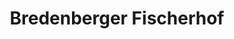 ---
title: "Bredenberger Fischerhof"
url: /osterholz-scharmbeck/bredenberger-fischerhof/
shop: Fisch
---